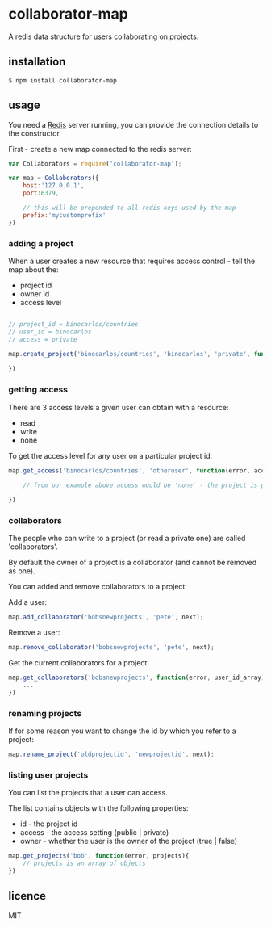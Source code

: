 collaborator-map
================

A redis data structure for users collaborating on projects.

## installation

	$ npm install collaborator-map

## usage

You need a [Redis](http://redis.io/) server running, you can provide the connection details to the constructor.

First - create a new map connected to the redis server:

```js
var Collaborators = require('collaborator-map');

var map = Collaborators({
	host:'127.0.0.1',
	port:6379,

	// this will be prepended to all redis keys used by the map
	prefix:'mycustomprefix'
})

```

### adding a project

When a user creates a new resource that requires access control - tell the map about the:

 * project id
 * owner id
 * access level

```js

// project_id = binocarlos/countries
// user_id = binocarlos
// access = private

map.create_project('binocarlos/countries', 'binocarlos', 'private', function(error){
	
})
```

### getting access

There are 3 access levels a given user can obtain with a resource:

 * read
 * write
 * none

To get the access level for any user on a particular project id:

```js
map.get_access('binocarlos/countries', 'otheruser', function(error, access){
	
	// from our example above access would be 'none' - the project is private

})

```

### collaborators

The people who can write to a project (or read a private one) are called 'collaborators'.

By default the owner of a project is a collaborator (and cannot be removed as one).

You can added and remove collaborators to a project:

Add a user:

```js
map.add_collaborator('bobsnewprojects', 'pete', next);
```

Remove a user:

```js
map.remove_collaborator('bobsnewprojects', 'pete', next);
```

Get the current collaborators for a project:

```js
map.get_collaborators('bobsnewprojects', function(error, user_id_array){
	...
})
```
### renaming projects

If for some reason you want to change the id by which you refer to a project:

```js
map.rename_project('oldprojectid', 'newprojectid', next);

```

### listing user projects

You can list the projects that a user can access.

The list contains objects with the following properties:

 * id - the project id
 * access - the access setting (public | private)
 * owner - whether the user is the owner of the project (true | false)

```js
map.get_projects('bob', function(error, projects){
	// projects is an array of objects
})
```

## licence

MIT